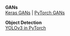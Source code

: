 
**GANs**  
[Keras GANs](https://github.com/eriklindernoren/Keras-GAN) | [PyTorch GANs](https://github.com/eriklindernoren/PyTorch-GAN)

**Object Detection**  
[YOLOv3 in PyTorch](https://github.com/eriklindernoren/PyTorch-YOLOv3)
